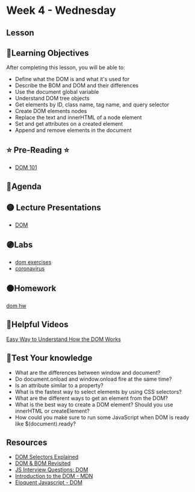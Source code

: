 # Week 4 - Wednesday

## Lesson

## 📍Learning Objectives
After completing this lesson, you will be able to:

- Define what the DOM is and what it's used for
- Describe the BOM and DOM and their differences
- Use the document global variable
- Understand DOM tree objects
- Get elements by ID, class name, tag name, and query selector
- Create DOM elements nodes
- Replace the text and innerHTML of a node element
- Set and get attributes on a created element
- Append and remove elements in the document

## ⭐️ Pre-Reading ⭐️
- [DOM 101](https://digitalcrafts.instructure.com/courses/252/pages/reading-dom-101?module_item_id=23220)

## 📍Agenda

## 🟡 Lecture Presentations
- [DOM](https://dc-web2.onrender.com/p2/Javascript/DOM.html#1)

## 🟣Labs 
- [dom exercises](https://github.com/veros-labs/lab-js-dom)
- [coronavirus](https://github.com/veros-labs/js-lab-coronavirus)

## 🟠Homework

[dom hw](./homework/)

## 🔵Helpful Videos

[Easy Way to Understand How the DOM Works](https://www.youtube.com/watch?v=2Tld4yyN_tw)

<!-- ## ✔️Todo Checklist
- [ ] -->

<!-- ## 🔶Vocabulary -->

## 🔷Test Your knowledge
- What are the differences between window and document?
- Do document.onload and window.onload fire at the same time?
- Is an attribute similar to a property?
- What is the fastest way to select elements by using CSS selectors?
- What are the different ways to get an element from the DOM?
- What is the best way to create a DOM element? Should you use innerHTML or createElement?
- How could you make sure to run some JavaScript when DOM is ready like $(document).ready?


## Resources
- [DOM Selectors Explained](https://blog.bitsrc.io/dom-selectors-explained-70260049aaf0)
- [DOM & BOM Revisited](https://medium.com/@fknussel/dom-bom-revisited-cf6124e2a816) 
- [JS Interview Questions: DOM](https://thatjsdude.com/interview/dom.html#queryDOM)
- [Introduction to the DOM - MDN](https://developer.mozilla.org/en-US/docs/Web/API/Document_Object_Model/Introduction)
- [Eloquent Javascript - DOM](https://eloquentjavascript.net/14_dom.html)




